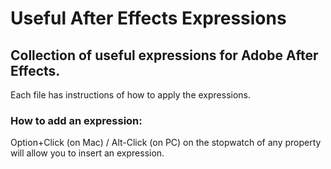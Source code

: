 # Useful After Effects Expressions

## Collection of useful expressions for Adobe After Effects.

Each file has instructions of how to apply the expressions.

### How to add an expression:
Option+Click (on Mac) / Alt-Click (on PC) on the stopwatch of any property will allow you to insert an expression.
